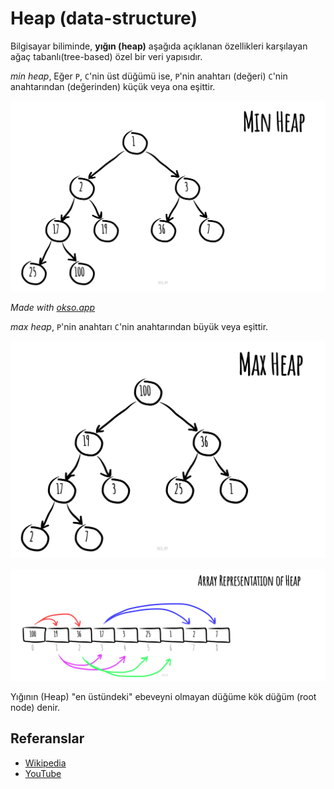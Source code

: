 # Heap (data-structure)

Bilgisayar biliminde, **yığın (heap)** aşağıda açıklanan özellikleri karşılayan ağaç tabanlı(tree-based) özel bir veri yapısıdır.

*min heap*, Eğer `P`, `C`'nin üst düğümü ise, `P`'nin anahtarı (değeri)  `C`'nin anahtarından (değerinden) küçük veya ona eşittir.

![MinHeap](./images/min-heap.jpeg)

*Made with [okso.app](https://okso.app)*

*max heap*, `P`'nin anahtarı `C`'nin anahtarından büyük veya eşittir.

![MaxHeap](./images/max-heap.jpeg)

![Array Representation](./images/array-representation.jpeg)

Yığının (Heap) "en üstündeki" ebeveyni olmayan düğüme kök düğüm (root node) denir.

## Referanslar

- [Wikipedia](https://en.wikipedia.org/wiki/Heap_(data_structure))
- [YouTube](https://www.youtube.com/watch?v=t0Cq6tVNRBA&index=5&t=0s&list=PLLXdhg_r2hKA7DPDsunoDZ-Z769jWn4R8)
